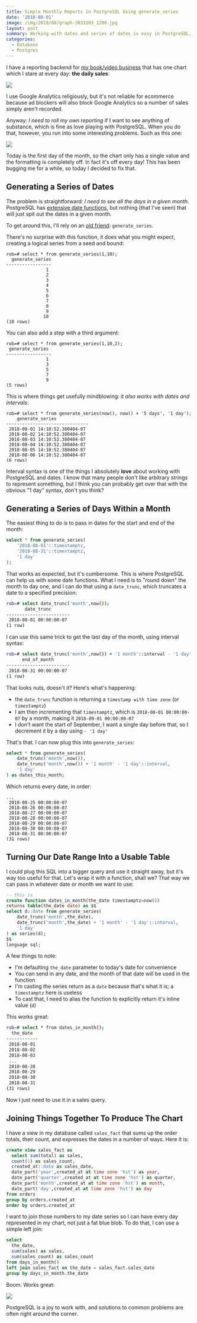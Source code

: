 ```yaml
---
title: Simple Monthly Reports in PostgreSQL Using generate_series
date: '2018-08-01'
image: /img/2018/08/graph-3033203_1280.jpg
layout: post
summary: Working with dates and series of dates is easy in PostgreSQL, especially using generate_series.
categories:
  - Database
  - Postgres
---
```


I have a reporting backend for [my book/video business](https://bigmachine.io) that has one chart which I stare at every day: **the daily sales**:

![](/img/screenshot_929.jpg)

I use Google Analytics religiously, but it's not reliable for ecommerce because ad blockers will also block Google Analytics so a number of sales simply aren't recorded.

Anyway: _I need to roll my own reporting_ if I want to see anything of substance, which is fine as love playing with PostgreSQL. When you do that, however, you run into some interesting problems. Such as this one:

![](/img/screenshot_930.jpg)

Today is the first day of the month, so the chart only has a single value and the formatting is completely off. In fact it's off every day! This has been bugging me for a while, so today I decided to fix that.

## Generating a Series of Dates

The problem is straightforward: _I need to see all the days in a given month_. PostgreSQL has [extensive date functions](https://www.postgresql.org/docs/10/static/functions-datetime.html), but nothing (that I've seen) that will just spit out the dates in a given month.

To get around this, I'll rely on an [old friend](https://www.postgresql.org/docs/10/static/functions-srf.html): `generate_series`.

There's no surprise with this function, it does what you might expect, creating a logical series from a seed and bound:

```
rob=# select * from generate_series(1,10);
  generate_series
-----------------
               1
               2
               3
               4
               5
               6
               7
               8
               9
              10
(10 rows)
```

You can also add a step with a third argument:

```
rob=# select * from generate_series(1,10,2);
 generate_series 
-----------------
               1
               3
               5
               7
               9
(5 rows)
```

This is where things get usefully mindblowing: _it also works with dates and intervals_:

```
rob=# select * from generate_series(now(), now() + '5 days', '1 day');
    generate_series        
-------------------------------
 2018-08-01 14:10:52.380404-07
 2018-08-02 14:10:52.380404-07
 2018-08-03 14:10:52.380404-07
 2018-08-04 14:10:52.380404-07
 2018-08-05 14:10:52.380404-07
 2018-08-06 14:10:52.380404-07
(6 rows)
```

Interval syntax is one of the things I absolutely **love** about working with PostgreSQL and dates. I know that many people don't like arbitrary strings to represent something, but I think you can probably get over that with the obvious "1 day" syntax, don't you think?

## Generating a Series of Days Within a Month

The easiest thing to do is to pass in dates for the start and end of the month:

```sql
select * from generate_series(
    '2018-08-01'::timestamptz,
    '2018-08-31'::timestamptz,
    '1 day'
);
```

That works as expected, but it's cumbersome. This is where PostgreSQL can help us with some date functions. What I need is to "round down" the month to day one, and I can do that using a `date_trunc`, which truncates a date to a specified precision:

```sh
rob=# select date_trunc('month',now());
       date_trunc       
------------------------
 2018-08-01 00:00:00-07
(1 row)
```

I can use this same trick to get the last day of the month, using interval syntax:

```sh
rob=# select date_trunc('month',now()) + '1 month'::interval - '1 day'::interval as end_of_month;
      end_of_month      
------------------------
 2018-08-31 00:00:00-07
(1 row)
```

That looks nuts, doesn't it? Here's what's happening:

- the `date_trunc` function is returning a `timestamp with time zone` (or `timestamptz`)
- I am then incrementing that `timestamptz`, which is `2018-08-01 00:00:00-07` by a month, making it `2018-09-01 00:00:00-07`
- I don't want the start of September, I want a single day before that, so I decrement it by a day using `- '1 day'`

That's that. I can now plug this into `generate_series`:

```sql
select * from generate_series(
    date_trunc('month',now()),
    date_trunc('month',now()) + '1 month' - '1 day'::interval,
    '1 day'
) as dates_this_month;
```

Which returns every date, in order:

```
...
 2018-08-25 00:00:00-07
 2018-08-26 00:00:00-07
 2018-08-27 00:00:00-07
 2018-08-28 00:00:00-07
 2018-08-29 00:00:00-07
 2018-08-30 00:00:00-07
 2018-08-31 00:00:00-07
(31 rows)
```

## Turning Our Date Range Into a Usable Table

I could plug this SQL into a bigger query and use it straight away, but it's way too useful for that. Let's wrap it with a function, shall we? That way we can pass in whatever date or month we want to use:

```sql
-- this is 
create function dates_in_month(the_date timestamptz=now())
returns table(the_date date) as $$
select d::date from generate_series(
    date_trunc('month',the_date),
    date_trunc('month',the_date) + '1 month' - '1 day'::interval,
    '1 day'
) as series(d);
$$
language sql;
```

A few things to note:

- I'm defaulting `the_date` parameter to today's date for convenience
- You can send in any date, and the month of that date will be used in the function
- I'm casting the series return as a `date` because that's what it is; a `timestamptz` here is useless
- To cast that, I need to alias the function to explicitly return it's inline value (`d`)

This works great:

```sh
rob=# select * from dates_in_month();
  the_date  
------------
 2018-08-01
 2018-08-02
 2018-08-03
 ...
 2018-08-28
 2018-08-29
 2018-08-30
 2018-08-31
(31 rows)
```

Now I just need to use it in a sales query.

## Joining Things Together To Produce The Chart

I have a view in my database called `sales_fact` that sums up the order totals, their count, and expresses the dates in a number of ways. Here it is:

```sql
create view sales_fact as 
  select sum(total) as sales, 
  count(1) as sales_count,
  created_at::date as sales_date,
  date_part('year',created_at at time zone 'hst') as year,
  date_part('quarter',created_at at time zone 'hst') as quarter,
  date_part('month',created_at at time zone 'hst') as month,
  date_part('day',created_at at time zone 'hst') as day
from orders
group by orders.created_at
order by orders.created_at
```

I want to join those numbers to my date series so I can have every day represented in my chart, not just a fat blue blob. To do that, I can use a simple left join:

```sql
select 
  the_date, 
  sum(sales) as sales, 
  sum(sales_count) as sales_count
from days_in_month()
left join sales_fact on the_date = sales_fact.sales_date
group by days_in_month.the_date
```

Boom. Works great:

![](/img/screenshot_931.jpg)

PostgreSQL is a joy to work with, and solutions to common problems are often right around the corner.
